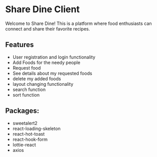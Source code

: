 # Share Dine Client

Welcome to Share Dine! This is a platform where food enthusiasts can connect and share their favorite recipes.

## Features
- User registration and login functionality
- Add Foods for the needy people
- Request food 
- See details about my requested foods
- delete my added foods
- layout changing functionality
- search function
- sort function 

## Packages:
- sweetalert2
- react-loading-skeleton
- react-hot-toast
- react-hook-form
- lottie-react
- axios

